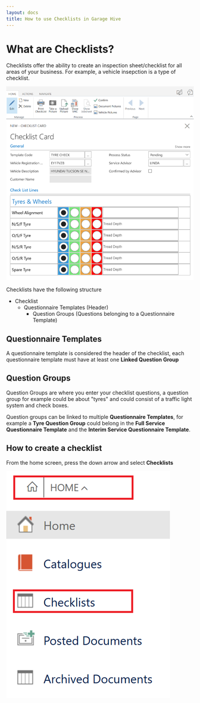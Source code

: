 ```yaml
---
layout: docs
title: How to use Checklists in Garage Hive
---
```

# What are Checklists?

Checklists offer the ability to create an inspection sheet/checklist for all areas of your business. For example, a vehicle insepction is a type of checklist. 

![](media/garagehive-checklists-example.png)

Checklists have the following structure 

* Checklist
    * Questionnaire Templates (Header)
        * Question Groups (Questions belonging to a Questionnaire Template)

## Questionnaire Templates

A questionnaire template is considered the header of the checklist, each questionnaire template must have at least one **Linked Question Group**

## Question Groups

Question Groups are where you enter your checklist questions, a question group for example could be about "tyres" and could consist of a traffic light system and check boxes. 

Question groups can be linked to multiple **Questionnaire Templates**, for example a **Tyre Question Group** could belong in the **Full Service Questionnaire Template** and the **Interim Service Questionnaire Template**. 

## How to create a checklist

From the home screen, press the down arrow and select **Checklists**

![](media/garagehive-checklists-how-to-create-menu.png)





